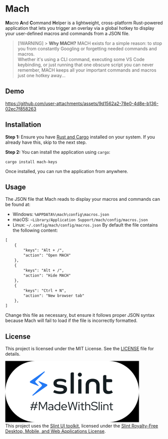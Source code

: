 # Mach

**M**acro **A**nd **C**ommand **H**elper is a lightweight, cross-platform Rust-powered application that lets you trigger an overlay via a global hotkey to display your user-defined macros and commands from a JSON file.

> [!WARNING] > **Why MACH?** MACH exists for a simple reason: to stop you from constantly Googling or forgetting needed commands and macros.  
> Whether it's using a CLI command, executing some VS Code keybinding, or just running that one obscure script you can never remember, MACH keeps all your important commands and macros just one hotkey away...

## Demo

https://github.com/user-attachments/assets/9d1562a2-78e0-4d8e-b136-02ec7f858263

## Installation

**Step 1:** Ensure you have [Rust and Cargo](https://doc.rust-lang.org/cargo/getting-started/installation.html) installed on your system. If you already have this, skip to the next step.

**Step 2:** You can install the application using `cargo`:

```
cargo install mach-keys
```

Once installed, you can run the application from anywhere.

## Usage

The JSON file that Mach reads to display your macros and commands can be found at:

- Windows: `%APPDATA%\mach\config\macros.json`
- macOS: `~Library/Application Support/mach/config/macros.json`
- Linux: `~/.config/mach/config/macros.json`
  By default the file contains the following content:

```
[
    {
        "keys": "Alt + /",
        "action": "Open MACH"
    },
    {
        "keys": "Alt + /",
        "action": "Hide MACH"
    },
    {
        "keys": "Ctrl + N",
        "action": "New browser tab"
    },
]
```

Change this file as necessary, but ensure it follows proper JSON syntax because Mach will fail to load if the file is incorrectly formatted.

## License

This project is licensed under the MIT License. See the [LICENSE](./LICENSE) file for details.

[![Made with Slint](https://raw.githubusercontent.com/slint-ui/slint/master/logo/MadeWithSlint-logo-whitebg.png)](https://slint.dev)
<br>
This project uses the [Slint UI toolkit](https://slint.dev), licensed under the [Slint Royalty-Free Desktop, Mobile, and Web Applications License](https://slint.dev/terms-and-conditions#royalty-free).
